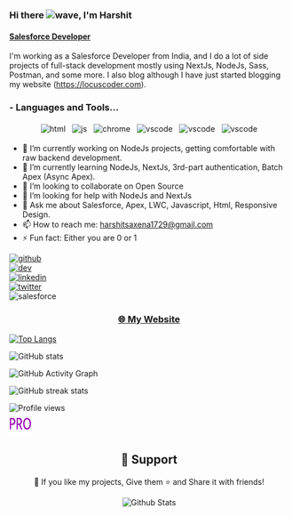 ### Hi there <img src="https://cdn.jsdelivr.net/gh/Readme-Workflows/Readme-Icons@main/icons/gifs/wave.gif" alt="wave">, I'm Harshit

#### <a href= "https://trailblazer.me/id/harshitsaxena" >Salesforce Developer </a>

I'm working as a Salesforce Developer from India, and I do a lot of side projects of full-stack development mostly using NextJs, NodeJs, Sass, Postman, and some more. I also blog although I have just started blogging my website (https://locuscoder.com).

### - Languages and Tools...
<p align="center">
  <!-- For more icons please follow  https://github.com/MikeCodesDotNET/ColoredBadges -->
  
  <img src="https://img.shields.io/badge/html5-%23E34F26.svg?style=for-the-badge&logo=html5&logoColor=white" alt="html" style="vertical-align:top; margin:4px"> 
  <img src="https://img.shields.io/badge/javascript-%23323330.svg?style=for-the-badge&logo=javascript&logoColor=%23F7DF1E)" alt="js" style="vertical-align:top; margin:4px">
  <img src="https://img.shields.io/badge/css3-%231572B6.svg?style=for-the-badge&logo=css3&logoColor=white)" alt="chrome" style="vertical-align:top; margin:4px">
  <!-- <img src="https://img.shields.io/badge/tailwindcss-%2338B2AC.svg?style=for-the-badge&logo=tailwind-css&logoColor=white" alt="cloud" style="vertical-align:top; margin:4px"> -->
  <!-- //<img src="https://img.shields.io/badge/Next-black?style=for-the-badge&logo=next.js&logoColor=white" alt="npm" style="vertical-align:top; margin:4px">
  //<img src="https://img.shields.io/badge/node.js-6DA55F?style=for-the-badge&logo=node.js&logoColor=white" alt="bash" style="vertical-align:top; margin:4px">
  //<img src="https://img.shields.io/badge/SASS-hotpink.svg?style=for-the-badge&logo=SASS&logoColor=white" alt="vscode" style="vertical-align:top; margin:4px"> -->
 <!--  <img src="https://img.shields.io/badge/MongoDB-%234ea94b.svg?style=for-the-badge&logo=mongodb&logoColor=white" alt="vscode" style="vertical-align:top; margin:4px">  -->
  <img src="https://img.shields.io/badge/Postman-FF6C37?style=for-the-badge&logo=postman&logoColor=white" alt="vscode" style="vertical-align:top; margin:4px">
   <img src="https://img.shields.io/badge/jira-%230A0FFF.svg?style=for-the-badge&logo=jira&logoColor=white" alt="vscode" style="vertical-align:top; margin:4px">
   <img src="https://img.shields.io/badge/Trello-%23026AA7.svg?style=for-the-badge&logo=Trello&logoColor=white" alt="vscode" style="vertical-align:top; margin:4px">

</p>

- 🔭 I’m currently working on NodeJs projects, getting comfortable with raw backend development. 
- 🌱 I’m currently learning NodeJs, NextJs, 3rd-part authentication, Batch Apex (Async Apex).
- 👯 I’m looking to collaborate on Open Source 
- 🤔 I’m looking for help with NodeJs and NextJs 
- 💬 Ask me about Salesforce, Apex, LWC, Javascript, Html, Responsive Design.
- 📫 How to reach me: harshitsaxena1729@gmail.com 
- ⚡ Fun fact: Either you are 0 or 1  


[<img src='https://img.shields.io/badge/github-%23121011.svg?style=for-the-badge&logo=github&logoColor=white' alt='github' height='40'>](https://github.com/Harshit-Saxena)  
[<img src='https://img.shields.io/badge/Hashnode-2962FF?style=for-the-badge&logo=hashnode&logoColor=white' alt='dev' height='40'>](https://hashnode.com/@HarshitSaxena)  
[<img src='https://img.shields.io/badge/linkedin-%230077B5.svg?style=for-the-badge&logo=linkedin&logoColor=white' alt='linkedin' height='40'>](https://www.linkedin.com/in/https://www.linkedin.com/in/harshit-saxena-40562b144//)  
[<img src='https://img.shields.io/badge/<handle>-%231DA1F2.svg?style=for-the-badge&logo=Twitter&logoColor=white' alt='twitter' height='40'>](https://twitter.com/https://twitter.com/harshit28s)  
<img style="background-color: white" src='https://external-content.duckduckgo.com/iu/?u=https%3A%2F%2Fem360tech.com%2Fsites%2Fdefault%2Ffiles%2F2020-05%2FCapture_20.PNG&f=1&nofb=1' alt='salesforce' height='40' href="https://trailblazer.me/id/harshitsaxena">

<h3  align="center"><a href="https://harshitsaxena.com"> 🌐 My Website</a> </h3>



[![Top Langs](https://github-readme-stats.vercel.app/api/top-langs/?username=Harshit-Saxena&langs_count=10&theme=synthwave&show=Apex)](https://github.com/anuraghazra/github-readme-stats)

![GitHub stats](https://github-readme-stats.vercel.app/api?username=Harshit-Saxena&show_icons=true&theme=synthwave)  

![GitHub Activity Graph](https://activity-graph.herokuapp.com/graph?username=Harshit-Saxena&theme=synthwave) 



![GitHub streak stats](https://github-readme-streak-stats.herokuapp.com/?user=Harshit-Saxena&theme=synthwave)  

![Profile views](https://gpvc.arturio.dev/Harshit-Saxena)  
<a href='https://github.com/pricing'><img src='https://raw.githubusercontent.com/acervenky/animated-github-badges/master/assets/pro.gif' width='40' height='40'></a> 

<h2 align="center">🤝 Support</h2>
<p align="center">💙 If you like my projects, Give them ⭐ and Share it with friends!</p>


<p align="center">
        <img src="https://raw.githubusercontent.com/bornmay/bornmay/Update/svg/Bottom.svg" alt="Github Stats" />
</p>

